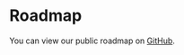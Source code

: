 # Roadmap

You can view our public roadmap on [GitHub](https://github.com/orgs/Flagsmith/projects/7).
